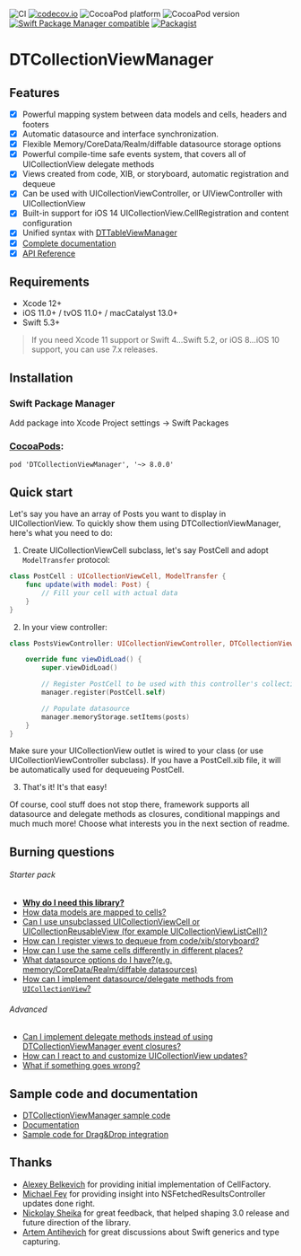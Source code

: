![CI](https://github.com/DenTelezhkin/DTCollectionViewManager/workflows/CI/badge.svg)
[![codecov.io](http://codecov.io/github/DenTelezhkin/DTCollectionViewManager/coverage.svg?branch=main)](http://codecov.io/github/DenTelezhkin/DTCollectionViewManager?branch=main)
![CocoaPod platform](https://cocoapod-badges.herokuapp.com/p/DTCollectionViewManager/badge.svg)
![CocoaPod version](https://cocoapod-badges.herokuapp.com/v/DTCollectionViewManager/badge.svg)
[![Swift Package Manager compatible](https://img.shields.io/badge/Swift%20Package%20Manager-compatible-brightgreen.svg)](https://github.com/apple/swift-package-manager)
[![Packagist](https://img.shields.io/packagist/l/doctrine/orm.svg)]()

DTCollectionViewManager
================

## Features

- [x] Powerful mapping system between data models and cells, headers and footers
- [x] Automatic datasource and interface synchronization.
- [x] Flexible Memory/CoreData/Realm/diffable datasource storage options
- [x] Powerful compile-time safe events system, that covers all of UICollectionView delegate methods
- [x] Views created from code, XIB, or storyboard, automatic registration and dequeue
- [x] Can be used with UICollectionViewController, or UIViewController with UICollectionView
- [x] Built-in support for iOS 14 UICollectionView.CellRegistration and content configuration
- [x] Unified syntax with [DTTableViewManager](https://github.com/DenTelezhkin/DTTableViewManager)
- [x] [Complete documentation](Documentation)
- [x] [API Reference](https://dentelezhkin.github.io/DTCollectionViewManager/)

## Requirements

* Xcode 12+
* iOS 11.0+ / tvOS 11.0+ / macCatalyst 13.0+
* Swift 5.3+

> If you need Xcode 11 support or Swift 4...Swift 5.2, or iOS 8...iOS 10 support, you can use 7.x releases.

## Installation

### Swift Package Manager

Add package into Xcode Project settings -> Swift Packages

### [CocoaPods](http://www.cocoapods.org):

    pod 'DTCollectionViewManager', '~> 8.0.0'

## Quick start

Let's say you have an array of Posts you want to display in UICollectionView. To quickly show them using DTCollectionViewManager, here's what you need to do:

1. Create UICollectionViewCell subclass, let's say PostCell and adopt `ModelTransfer` protocol:

```swift
class PostCell : UICollectionViewCell, ModelTransfer {
    func update(with model: Post) {
        // Fill your cell with actual data
    }
}
```

2. In your view controller:

```swift
class PostsViewController: UICollectionViewController, DTCollectionViewManageable {

    override func viewDidLoad() {
        super.viewDidLoad()

        // Register PostCell to be used with this controller's collection view
        manager.register(PostCell.self)

        // Populate datasource
        manager.memoryStorage.setItems(posts)
    }
}    
```

Make sure your UICollectionView outlet is wired to your class (or use UICollectionViewController subclass). If you have a PostCell.xib file, it will be automatically used for dequeueing PostCell.

3. That's it! It's that easy!

Of course, cool stuff does not stop there, framework supports all datasource and delegate methods as closures, conditional mappings and much much more! Choose what interests you in the next section of readme.

## Burning questions

###### Starter pack

* **[Why do I need this library?](Documentation/Why.md)**
* [How data models are mapped to cells?](Documentation/Mapping.md)
* [Can I use unsubclassed UICollectionViewCell or UICollectionReusableView (for example UICollectionViewListCell)?](Documentation/Mapping.md#without-modeltransfer)
* [How can I register views to dequeue from code/xib/storyboard?](Documentation/Registration.md)
* [How can I use the same cells differently in different places?](Documentation/Conditional%20mappings.md)
* [What datasource options do I have?(e.g. memory/CoreData/Realm/diffable datasources)](Documentation/Datasources.md)
* [How can I implement datasource/delegate methods from `UICollectionView`?](Documentation/Events.md)

###### Advanced

* [Can I implement delegate methods instead of using DTCollectionViewManager event closures?](Documentation/Events.md#can-i-still-use-delegate-methods)
* [How can I react to and customize UICollectionView updates?](Documentation/CollectionViewUpdater.md)
* [What if something goes wrong?](Documentation/Anomalies.md)

## Sample code and documentation

* [DTCollectionViewManager sample code](Example)
* [Documentation](Documentation)
* [Sample code for Drag&Drop integration](https://github.com/DenTelezhkin/DTDragAndDropExample)

## Thanks

* [Alexey Belkevich](https://github.com/belkevich) for providing initial implementation of CellFactory.
* [Michael Fey](https://github.com/MrRooni) for providing insight into NSFetchedResultsController updates done right.
* [Nickolay Sheika](https://github.com/hawk-ukr) for great feedback, that helped shaping 3.0 release and future direction of the library.
* [Artem Antihevich](https://github.com/sinarionn) for great discussions about Swift generics and type capturing.
